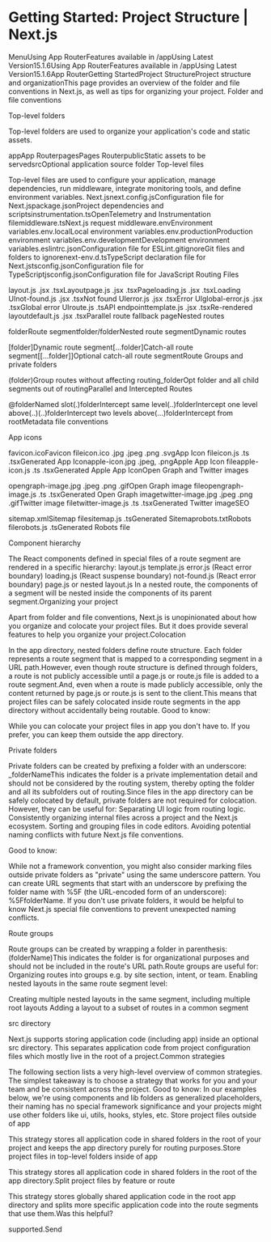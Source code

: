 # Getting Started: Project Structure | Next.js

<p>MenuUsing App RouterFeatures available in /appUsing Latest Version15.1.6Using App RouterFeatures available in /appUsing Latest Version15.1.6App RouterGetting StartedProject StructureProject structure and organizationThis page provides an overview of the folder and file conventions in Next.js, as well as tips for organizing your project.
Folder and file conventions</p>
<p>Top-level folders</p>
<p>Top-level folders are used to organize your application's code and static assets.</p>
<p>appApp RouterpagesPages RouterpublicStatic assets to be servedsrcOptional application source folder
Top-level files</p>
<p>Top-level files are used to configure your application, manage dependencies, run middleware, integrate monitoring tools, and define environment variables.
Next.jsnext.config.jsConfiguration file for Next.jspackage.jsonProject dependencies and scriptsinstrumentation.tsOpenTelemetry and Instrumentation filemiddleware.tsNext.js request middleware.envEnvironment variables.env.localLocal environment variables.env.productionProduction environment variables.env.developmentDevelopment environment variables.eslintrc.jsonConfiguration file for ESLint.gitignoreGit files and folders to ignorenext-env.d.tsTypeScript declaration file for Next.jstsconfig.jsonConfiguration file for TypeScriptjsconfig.jsonConfiguration file for JavaScript
Routing Files</p>
<p>layout.js .jsx .tsxLayoutpage.js .jsx .tsxPageloading.js .jsx .tsxLoading UInot-found.js .jsx .tsxNot found UIerror.js .jsx .tsxError UIglobal-error.js .jsx .tsxGlobal error UIroute.js .tsAPI endpointtemplate.js .jsx .tsxRe-rendered layoutdefault.js .jsx .tsxParallel route fallback pageNested routes</p>
<p>folderRoute segmentfolder/folderNested route segmentDynamic routes</p>
<p>[folder]Dynamic route segment[...folder]Catch-all route segment[[...folder]]Optional catch-all route segmentRoute Groups and private folders</p>
<p>(folder)Group routes without affecting routing_folderOpt folder and all child segments out of routingParallel and Intercepted Routes</p>
<p>@folderNamed slot(.)folderIntercept same level(..)folderIntercept one level above(..)(..)folderIntercept two levels above(...)folderIntercept from rootMetadata file conventions</p>
<p>App icons</p>
<p>favicon.icoFavicon fileicon.ico .jpg .jpeg .png .svgApp Icon fileicon.js .ts .tsxGenerated App Iconapple-icon.jpg .jpeg, .pngApple App Icon fileapple-icon.js .ts .tsxGenerated Apple App IconOpen Graph and Twitter images</p>
<p>opengraph-image.jpg .jpeg .png .gifOpen Graph image fileopengraph-image.js .ts .tsxGenerated Open Graph imagetwitter-image.jpg .jpeg .png .gifTwitter image filetwitter-image.js .ts .tsxGenerated Twitter imageSEO</p>
<p>sitemap.xmlSitemap filesitemap.js .tsGenerated Sitemaprobots.txtRobots filerobots.js .tsGenerated Robots file</p>
<p>Component hierarchy</p>
<p>The React components defined in special files of a route segment are rendered in a specific hierarchy:
layout.js
template.js
error.js (React error boundary)
loading.js (React suspense boundary)
not-found.js (React error boundary)
page.js or nested layout.js
In a nested route, the components of a segment will be nested inside the components of its parent segment.Organizing your project</p>
<p>Apart from folder and file conventions, Next.js is unopinionated about how you organize and colocate your project files. But it does provide several features to help you organize your project.Colocation</p>
<p>In the app directory, nested folders define route structure. Each folder represents a route segment that is mapped to a corresponding segment in a URL path.However, even though route structure is defined through folders, a route is not publicly accessible until a page.js or route.js file is added to a route segment.And, even when a route is made publicly accessible, only the content returned by page.js or route.js is sent to the client.This means that project files can be safely colocated inside route segments in the app directory without accidentally being routable.
Good to know:</p>
<p>While you can colocate your project files in app you don't have to. If you prefer, you can keep them outside the app directory.</p>
<p>Private folders</p>
<p>Private folders can be created by prefixing a folder with an underscore: _folderNameThis indicates the folder is a private implementation detail and should not be considered by the routing system, thereby opting the folder and all its subfolders out of routing.Since files in the app directory can be safely colocated by default, private folders are not required for colocation. However, they can be useful for:
Separating UI logic from routing logic.
Consistently organizing internal files across a project and the Next.js ecosystem.
Sorting and grouping files in code editors.
Avoiding potential naming conflicts with future Next.js file conventions.</p>
<p>Good to know:</p>
<p>While not a framework convention, you might also consider marking files outside private folders as &quot;private&quot; using the same underscore pattern.
You can create URL segments that start with an underscore by prefixing the folder name with %5F (the URL-encoded form of an underscore): %5FfolderName.
If you don't use private folders, it would be helpful to know Next.js special file conventions to prevent unexpected naming conflicts.</p>
<p>Route groups</p>
<p>Route groups can be created by wrapping a folder in parenthesis: (folderName)This indicates the folder is for organizational purposes and should not be included in the route's URL path.Route groups are useful for:
Organizing routes into groups e.g. by site section, intent, or team.
Enabling nested layouts in the same route segment level:</p>
<p>Creating multiple nested layouts in the same segment, including multiple root layouts
Adding a layout to a subset of routes in a common segment</p>
<p>src directory</p>
<p>Next.js supports storing application code (including app) inside an optional src directory. This separates application code from project configuration files which mostly live in the root of a project.Common strategies</p>
<p>The following section lists a very high-level overview of common strategies. The simplest takeaway is to choose a strategy that works for you and your team and be consistent across the project.
Good to know: In our examples below, we're using components and lib folders as generalized placeholders, their naming has no special framework significance and your projects might use other folders like ui, utils, hooks, styles, etc.
Store project files outside of app</p>
<p>This strategy stores all application code in shared folders in the root of your project and keeps the app directory purely for routing purposes.Store project files in top-level folders inside of app</p>
<p>This strategy stores all application code in shared folders in the root of the app directory.Split project files by feature or route</p>
<p>This strategy stores globally shared application code in the root app directory and splits more specific application code into the route segments that use them.Was this helpful?</p>
<p>supported.Send</p>
